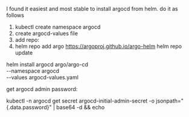 I found it easiest and most stable to install argocd from helm. do it as follows  
1. kubectl create namespace argocd
2. create argocd-values file
3. add repo:
4.   
     helm repo add argo https://argoproj.github.io/argo-helm
helm repo update

helm install argocd argo/argo-cd \
  --namespace argocd \
  --values argocd-values.yaml   


  get argocd admin password:  

    

  
  kubectl -n argocd get secret argocd-initial-admin-secret -o jsonpath="{.data.password}" | base64 -d && echo


  


  
